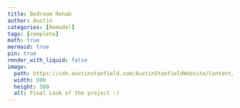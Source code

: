 ```yaml
---
title: Bedroom Rehab
author: Austin
categories: [Remodel]
tags: [complete]
math: true
mermaid: true
pin: true
render_with_liquid: false
image:
  path: https://cdn.austinstanfield.com/AustinStanfieldWebsite/Content/Bedroom+Rehab/71.jpg
  width: 800
  height: 500
  alt: Final Look of the project :)
---
```


